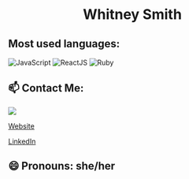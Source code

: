 <h1 align="center">Whitney Smith</h1>

<h2>Most used languages:</h2>

<img src="https://img.shields.io/badge/Language-JavaScript-yellow" alt="JavaScript"/> <img src="https://img.shields.io/badge/Language-ReactJS-blue" alt="ReactJS"/> <img src="https://img.shields.io/badge/Language-Ruby-red" alt="Ruby"/>

<h2> 📫 Contact Me: </h2>
  <a href="mailto:whitney.smith.lee@gmail.com?"><img src="https://img.shields.io/badge/gmail-%23DD0031.svg?&style=for-the-badge&logo=gmail&logoColor=white"/></a>
  
  [Website](www.whitneysmith.dev)
  
  [LinkedIn](https://www.linkedin.com/in/whitneyleesmith/)
  
<h2> 😄 Pronouns: she/her </h2>
